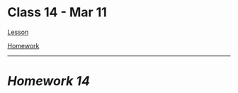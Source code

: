 # Class 14 - Mar 11

[Lesson](./Lesson14.pdf)

[Homework](./Homework14.pdf)

---

# **_Homework 14_**
